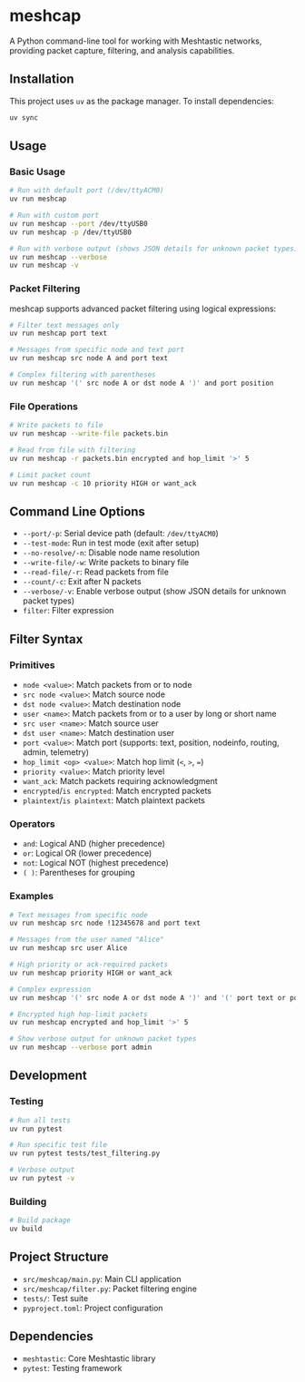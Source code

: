 # meshcap

A Python command-line tool for working with Meshtastic networks, providing packet capture, filtering, and analysis capabilities.

## Installation

This project uses `uv` as the package manager. To install dependencies:

```bash
uv sync
```

## Usage

### Basic Usage

```bash
# Run with default port (/dev/ttyACM0)
uv run meshcap

# Run with custom port
uv run meshcap --port /dev/ttyUSB0
uv run meshcap -p /dev/ttyUSB0

# Run with verbose output (shows JSON details for unknown packet types)
uv run meshcap --verbose
uv run meshcap -v
```

### Packet Filtering

meshcap supports advanced packet filtering using logical expressions:

```bash
# Filter text messages only
uv run meshcap port text

# Messages from specific node and text port
uv run meshcap src node A and port text

# Complex filtering with parentheses
uv run meshcap '(' src node A or dst node A ')' and port position
```

### File Operations

```bash
# Write packets to file
uv run meshcap --write-file packets.bin

# Read from file with filtering
uv run meshcap -r packets.bin encrypted and hop_limit '>' 5

# Limit packet count
uv run meshcap -c 10 priority HIGH or want_ack
```

## Command Line Options

- `--port/-p`: Serial device path (default: `/dev/ttyACM0`)
- `--test-mode`: Run in test mode (exit after setup)
- `--no-resolve/-n`: Disable node name resolution
- `--write-file/-w`: Write packets to binary file
- `--read-file/-r`: Read packets from file
- `--count/-c`: Exit after N packets
- `--verbose/-v`: Enable verbose output (show JSON details for unknown packet types)
- `filter`: Filter expression

## Filter Syntax

### Primitives

- `node <value>`: Match packets from or to node
- `src node <value>`: Match source node
- `dst node <value>`: Match destination node
- `user <name>`: Match packets from or to a user by long or short name
- `src user <name>`: Match source user
- `dst user <name>`: Match destination user
- `port <value>`: Match port (supports: text, position, nodeinfo, routing, admin, telemetry)
- `hop_limit <op> <value>`: Match hop limit (`<`, `>`, `=`)
- `priority <value>`: Match priority level
- `want_ack`: Match packets requiring acknowledgment
- `encrypted`/`is encrypted`: Match encrypted packets
- `plaintext`/`is plaintext`: Match plaintext packets

### Operators

- `and`: Logical AND (higher precedence)
- `or`: Logical OR (lower precedence)
- `not`: Logical NOT (highest precedence)
- `( )`: Parentheses for grouping

### Examples

```bash
# Text messages from specific node
uv run meshcap src node !12345678 and port text

# Messages from the user named "Alice"
uv run meshcap src user Alice

# High priority or ack-required packets
uv run meshcap priority HIGH or want_ack

# Complex expression
uv run meshcap '(' src node A or dst node A ')' and '(' port text or port position ')'

# Encrypted high hop-limit packets
uv run meshcap encrypted and hop_limit '>' 5

# Show verbose output for unknown packet types
uv run meshcap --verbose port admin
```

## Development

### Testing

```bash
# Run all tests
uv run pytest

# Run specific test file
uv run pytest tests/test_filtering.py

# Verbose output
uv run pytest -v
```

### Building

```bash
# Build package
uv build
```

## Project Structure

- `src/meshcap/main.py`: Main CLI application
- `src/meshcap/filter.py`: Packet filtering engine
- `tests/`: Test suite
- `pyproject.toml`: Project configuration

## Dependencies

- `meshtastic`: Core Meshtastic library
- `pytest`: Testing framework